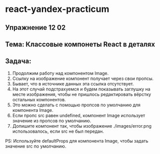 # react-yandex-practicum
## Упражнение 12 02
## Тема: Классовые компонеты React в деталях
## Задача:
1. Продолжим работу над компонентом Image. 
2. Ссылку на изображение компонент получает через свои пропсы. 
3. Бывает, что в источнике данных эта ссылка отсутствует. 
4. На этот случай подстрахуемся и будем показывать заглушку на месте изображения, чтобы не пришлось редактировать вёрстку остальных компонентов.
5. Это можно сделать с помощью пропсов по умолчанию для компонента Image. 
6. Если пропс src равен undefined, компонент Image использует значение из пропсов по умолчанию.
7. Допишите компонент так, чтобы изображение ./images/error.png использовалось, если src не был передан.

PS: Используйте defaultProps для компонента Image, чтобы задать значение src по умолчанию.

